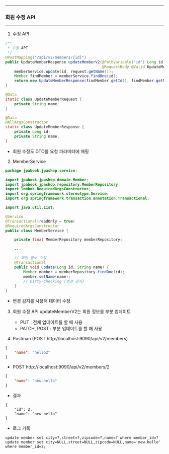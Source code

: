 -----
### 회원 수정 API
-----
1. 수정 API
```java
/**
 * 수정 API
 */
@PostMapping("/api/v2/members/{id}")
public UpdateMemberResponse updateMemberV2(@PathVariable("id") Long id,
                                           @RequestBody @Valid UpdateMemberRequest request) {
    memberService.update(id, request.getName());
    Member findMember = memberService.findOne(id);
    return new UpdateMemberResponse(findMember.getId(), findMember.getName());
}

@Data
static class UpdateMemberRequest {
    private String name;
}

@Data
@AllArgsConstructor
static class UpdateMemberResponse {
    private Long id;
    private String name;
}
```
  - 회원 수정도 DTO를 요청 파라미터에 매핑

2. MemberService
```java
package jpabook.jpashop.service;

import jpabook.jpashop.domain.Member;
import jpabook.jpashop.repository.MemberRepository;
import lombok.RequiredArgsConstructor;
import org.springframework.stereotype.Service;
import org.springframework.transaction.annotation.Transactional;

import java.util.List;

@Service
@Transactional(readOnly = true)
@RequiredArgsConstructor
public class MemberService {

    private final MemberRepository memberRepository;

    ...

    // 회원 정보 수정
    @Transactional
    public void update(Long id, String name) {
        Member member = memberRepository.findOne(id);
        member.setName(name);
        // Dirty-Checking (변경 감지)
    }
}
```
  - 변경 감지를 사용해 데이터 수정

3. 회원 수정 API updateMemberV2는 회원 정보를 부분 업데이트
   - PUT : 전체 업데이트를 할 때 사용
   - PATCH, POST : 부분 업데이트를 할 때 사용

4. Postman (POST http://localhost:9090/api/v2/members)
```json
{
    "name": "hello2"
}
```

  - POST http://localhost:9090/api/v2/members/2
```json
{
    "name": "new-hello"
}
```

  - 결과
```
{
    "id": 2,
    "name": "new-hello"
}
```

  - 로그 기록
```
update member set city=?,street=?,zipcode=?,name=? where member_id=?
update member set city=NULL,street=NULL,zipcode=NULL,name='new-hello' where member_id=2;
```
